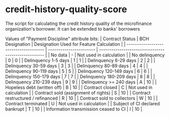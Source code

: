 # credit-history-quality-score
The script for calculating the credit history quality of the microfinance organization's borrower. It can be extended to banks' borrowers

Values of "Payment Discipline" attribute bits:
| Contract Status                        | BCH Designation | Designation Used for Feature Calculation            |
| ------------------------------------- | ----------------------- | --------------------------------------------------- |
| No data                               | -                       | Not used in calculation                             |
| No delinquency                        | 0                       | 0                                                 |
| Delinquency 1-5 days                  | 1                       | 1                                                 |
| Delinquency 6-29 days                 | 2                       | 2                                                 |
| Delinquency 30-59 days                | 3                       | 3                                                 |
| Delinquency 80-89 days                | 4                       | 4                                                 |
| Delinquency 90-119 days               | 5                       | 5                                                 |
| Delinquency 120-149 days              | 6                       | 6                                                 |
| Delinquency 150-179 days              | 7                       | 7                                                 |
| Delinquency 180-209 days              | 8                       | 8                                                 |
| Delinquency 210-239 days              | 9                       | 9                                                 |
| Delinquency >= 240 days               | A                       | 10                                                |
| Hopeless debt (written off)           | B                       | 10                                                |
| Contract closed                       | C                       | Not used in calculation                             |
| Contract sold (assignment of rights)  | S                       | 10                                                |
| Contract restructured / refinanced    | R                       | 10                                                |
| Contract sold to collectors           | W                       | 10                                                |
| Contract terminated                   | U                       | Not used in calculation                             |
| Subject of CI declared bankrupt       | T                       | 10                                                |
| Information transmission ceased to CI | I                       | 10                                                |
